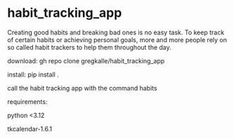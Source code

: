 # habit_tracking_app
Creating good habits and breaking bad ones is no easy task. To keep track of certain habits or achieving personal  goals, more and more people rely on so called habit trackers to help them throughout the day.

download: gh repo clone gregkalle/habit_tracking_app

install: pip install .

call the habit tracking app with the command habits

requirements:

python <3.12

tkcalendar-1.6.1
